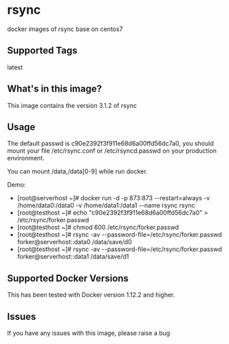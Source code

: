 # rsync
docker images of rsync base on centos7

## Supported Tags
latest


## What's in this image?
This image contains the version 3.1.2 of rsync


## Usage
The default passwd is c90e2392f3f911e68d6a00ffd56dc7a0, you should mount your file /etc/rsync.conf or /etc/rsyncd.passwd on your production environment.

You can mount /data,/data[0-9] while run docker.

  Demo:
 * [root@serverhost ~]# docker run -d -p 873:873 --restart=always -v /home/data0:/data0 -v /home/data1:/data1 --name rsync rsync
 * [root@testhost ~]# echo "c90e2392f3f911e68d6a00ffd56dc7a0" > /etc/rsync/forker.passwd
 * [root@testhost ~]# chmod 600 /etc/rsync/forker.passwd
 * [root@testhost ~]# rsync -av --password-file=/etc/rsync/forker.passwd forker@serverhost::data0 /data/save/d0
 * [root@testhost ~]# rsync -av --password-file=/etc/rsync/forker.passwd forker@serverhost::data1 /data/save/d1


## Supported Docker Versions
This has been tested with Docker version 1.12.2 and higher.

## Issues
If you have any issues with this image, please raise a bug
